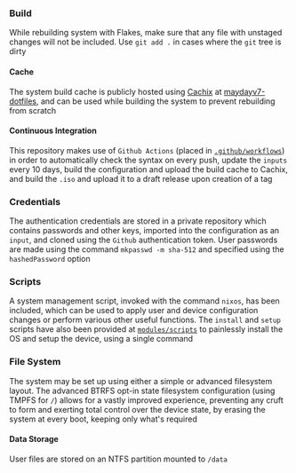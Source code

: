 ### Build
While rebuilding system with Flakes, make sure that any file with unstaged changes will not be included. Use `git add .` in cases where the `git` tree is dirty

#### Cache
The system build cache is publicly hosted using [Cachix](https://www.cachix.org) at [maydayv7-dotfiles](https://app.cachix.org/cache/maydayv7-dotfiles), and can be used while building the system to prevent rebuilding from scratch

#### Continuous Integration
This repository makes use of `Github Actions` (placed in [`.github/workflows`](../.github/workflows)) in order to automatically check the syntax on every push, update the `inputs` every 10 days, build the configuration and upload the build cache to Cachix, and build the `.iso` and upload it to a draft release upon creation of a tag

### Credentials
The authentication credentials are stored in a private repository which contains passwords and other keys, imported into the configuration as an `input`, and cloned using the `Github` authentication token. User passwords are made using the command `mkpasswd -m sha-512` and specified using the `hashedPassword` option

### Scripts
A system management script, invoked with the command `nixos`, has been included, which can be used to apply user and device configuration changes or perform various other useful functions. The `install` and `setup` scripts have also been provided at [`modules/scripts`](../modules/scripts) to painlessly install the OS and setup the device, using a single command

### File System
The system may be set up using either a simple or advanced filesystem layout. The advanced BTRFS opt-in state filesystem configuration (using TMPFS for `/`) allows for a vastly improved experience, preventing any cruft to form and exerting total control over the device state, by erasing the system at every boot, keeping only what's required

#### Data Storage
User files are stored on an NTFS partition mounted to `/data`